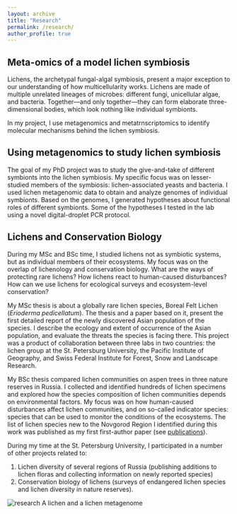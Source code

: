 ```yaml
---
layout: archive
title: "Research"
permalink: /research/
author_profile: true
---
```

## Meta-omics of a model lichen symbiosis
Lichens, the archetypal fungal-algal symbiosis, present a major exception to our understanding of how multicellularity works. Lichens are made of multiple unrelated lineages of microbes: different fungi, unicellular algae, and bacteria. Together—and only together—they can form elaborate three-dimensional bodies, which look nothing like individual symbionts.

In my project, I use metagenomics and metatrnscriptomics to identify molecular mechanisms behind the lichen symbiosis.

## Using metagenomics to study lichen symbiosis

The goal of my PhD project was to study the give-and-take of different symbionts into the lichen symbiosis. My specific focus was on lesser-studied members of the symbiosis: lichen-associated yeasts and bacteria. I used lichen metagenomic data to obtain and analyze genomes of individual symbionts. Based on the genomes, I generated hypotheses about functional roles of different symbionts. Some of the hypotheses I tested in the lab using a novel digital-droplet PCR protocol. 


## Lichens and Conservation Biology

During my MSc and BSc time, I studied lichens not as symbiotic systems, but as individual members of their ecosystems. My focus was on the overlap of lichenology and conservation biology. What are the ways of protecting rare lichens? How lichens react to human-caused disturbances? How can we use lichens for ecological surveys and ecosystem-level conservation?

My MSc thesis is about a globally rare lichen species, Boreal Felt Lichen (*Erioderma pedicellatum*). The thesis and a paper based on it, present the first detailed report of the newly discovered Asian population of the species. I describe the ecology and extent of occurrence of the Asian population, and evaluate the threats the species is facing there. This project was a product of collaboration between three labs in two countries: the lichen group at the St. Petersburg University, the Pacific Institute of Geography, and Swiss Federal Institute for Forest, Snow and Landscape Research.

My BSc thesis compared lichen communities on aspen trees in three nature reserves in Russia. I collected and identified hundreds of lichen specimens and explored how the species composition of lichen communities depends on environmental factors. My focus was on how human-caused disturbances affect lichen communities, and on so-called indicator species: species that can be used to monitor the conditions of the ecosystems. The list of lichen species new to the Novgorod Region I identified during this work was published as my first first-author paper (see [publications](https://metalichen.github.io/publications/)).

During my time at the St. Petersburg University, I participated in a number of other projects related to:
1. Lichen diversity of several regions of Russia (publishing additions to lichen floras and collecting information on newly reported species)
2. Conservation biology of lichens (surveys of endangered lichen species and lichen diversity in nature reserves).

![research](http://metalichen.github.io/images/research1.png)
A lichen and a lichen metagenome

